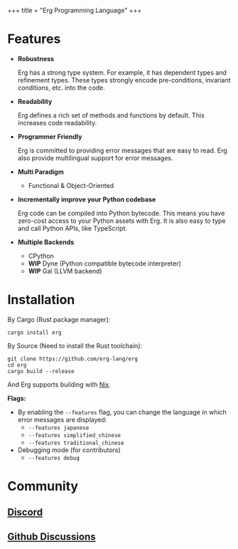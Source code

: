 +++
title = "Erg Programming Language"
+++

# Features

- __Robustness__

  Erg has a strong type system. For example, it has dependent types and refinement types. These types strongly encode pre-conditions, invariant conditions, etc. into the code.

- __Readability__

  Erg defines a rich set of methods and functions by default. This increases code readability.

- __Programmer Friendly__

  Erg is committed to providing error messages that are easy to read. Erg also provide multilingual support for error messages.

- __Multi Paradigm__
  - Functional & Object-Oriented

- __Incrementally improve your Python codebase__

  Erg code can be compiled into Python bytecode. This means you have zero-cost access to your Python assets with Erg. It is also easy to type and call Python APIs, like TypeScript.

- __Multiple Backends__
  - CPython
  - __WIP__ Dyne (Python compatible bytecode interpreter)
  - __WIP__ Gal (LLVM backend)

# Installation

By Cargo (Rust package manager):

```console
cargo install erg
```

By Source (Need to install the Rust toolchain):

```console
git clone https://github.com/erg-lang/erg
cd erg
cargo build --release
```

And Erg supports building with [Nix](https://github.com/erg-lang/erg#building-by-nix).

__Flags:__

 - By enabling the `--features` flag, you can change the language in which error messages are displayed:
   - `--features japanese`
   - `--features simplified_chinese`
   - `--features traditional_chinese`
 - Debugging mode (for contributors)
   - `--features debug`

# Community

## [Discord](https://discord.gg/zfAAUbgGr4)

## [Github Discussions](https://github.com/erg-lang/erg/discussions)
